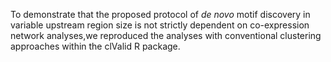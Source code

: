 
To demonstrate that the proposed protocol of *de novo* motif discovery in variable upstream region size is not 
strictly dependent on co-expression network analyses,we reproduced the analyses with conventional clustering approaches 
within the clValid R package.



